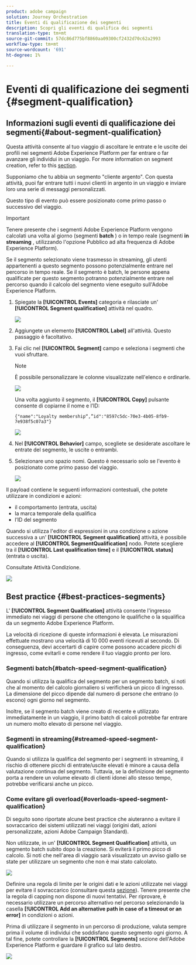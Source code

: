 ```yaml
---
product: adobe campaign
solution: Journey Orchestration
title: Eventi di qualificazione dei segmenti
description: Scopri gli eventi di qualifica dei segmenti
translation-type: tm+mt
source-git-commit: 57dc86d775bf8860aa09300cf2432d70c62a2993
workflow-type: tm+mt
source-wordcount: '691'
ht-degree: 1%

---
```



# Eventi di qualificazione dei segmenti {#segment-qualification}

## Informazioni sugli eventi di qualificazione dei segmenti{#about-segment-qualification}

Questa attività consente al tuo viaggio di ascoltare le entrate e le uscite dei profili nei segmenti Adobe Experience Platform per far entrare o far avanzare gli individui in un viaggio. For more information on segment creation, refer to this [section](../segment/about-segments.md).

Supponiamo che tu abbia un segmento &quot;cliente argento&quot;. Con questa attività, puoi far entrare tutti i nuovi clienti in argento in un viaggio e inviare loro una serie di messaggi personalizzati.

Questo tipo di evento può essere posizionato come primo passo o successivo del viaggio.

>[!IMPORTANT]
>
>Tenere presente che i segmenti Adobe Experience Platform vengono calcolati una volta al giorno (segmenti **batch** ) o in tempo reale (segmenti **in streaming** , utilizzando l&#39;opzione Pubblico ad alta frequenza di Adobe Experience Platform).
>
>Se il segmento selezionato viene trasmesso in streaming, gli utenti appartenenti a questo segmento possono potenzialmente entrare nel percorso in tempo reale. Se il segmento è batch, le persone appena qualificate per questo segmento potranno potenzialmente entrare nel percorso quando il calcolo del segmento viene eseguito sull&#39;Adobe Experience Platform.


1. Spiegate la **[!UICONTROL Events]** categoria e rilasciate un&#39; **[!UICONTROL Segment qualification]** attività nel quadro.

   ![](../assets/segment5.png)

1. Aggiungete un elemento **[!UICONTROL Label]** all&#39;attività. Questo passaggio è facoltativo.

1. Fai clic nel **[!UICONTROL Segment]** campo e seleziona i segmenti che vuoi sfruttare.

   >[!NOTE]
   >
   >È possibile personalizzare le colonne visualizzate nell&#39;elenco e ordinarle.

   ![](../assets/segment6.png)

   Una volta aggiunto il segmento, il **[!UICONTROL Copy]** pulsante consente di copiarne il nome e l’ID:

   `{"name":"Loyalty membership“,”id":"8597c5dc-70e3-4b05-8fb9-7e938f5c07a3"}`

   ![](../assets/segment-copy.png)

1. Nel **[!UICONTROL Behavior]** campo, scegliete se desiderate ascoltare le entrate del segmento, le uscite o entrambi.

1. Selezionare uno spazio nomi. Questo è necessario solo se l&#39;evento è posizionato come primo passo del viaggio.

   ![](../assets/segment7.png)

Il payload contiene le seguenti informazioni contestuali, che potete utilizzare in condizioni e azioni:

* il comportamento (entrata, uscita)
* la marca temporale della qualifica
* l’ID del segmento

Quando si utilizza l&#39;editor di espressioni in una condizione o azione successiva a un&#39; **[!UICONTROL Segment qualification]** attività, è possibile accedere al **[!UICONTROL SegmentQualification]** nodo. Potete scegliere tra il **[!UICONTROL Last qualification time]** e il **[!UICONTROL status]** (entrata o uscita).

Consultate Attività [](../building-journeys/condition-activity.md#about_condition)Condizione.

![](../assets/segment8.png)

## Best practice {#best-practices-segments}

L&#39; **[!UICONTROL Segment Qualification]** attività consente l&#39;ingresso immediato nei viaggi di persone che ottengono le qualifiche o la squalifica da un segmento Adobe Experience Platform.

La velocità di ricezione di queste informazioni è elevata. Le misurazioni effettuate mostrano una velocità di 10 000 eventi ricevuti al secondo. Di conseguenza, devi accertarti di capire come possono accadere picchi di ingresso, come evitarli e come rendere il tuo viaggio pronto per loro.

### Segmenti batch{#batch-speed-segment-qualification}

Quando si utilizza la qualifica del segmento per un segmento batch, si noti che al momento del calcolo giornaliero si verificherà un picco di ingresso. La dimensione del picco dipende dal numero di persone che entrano (o escono) ogni giorno nel segmento.

Inoltre, se il segmento batch viene creato di recente e utilizzato immediatamente in un viaggio, il primo batch di calcoli potrebbe far entrare un numero molto elevato di persone nel viaggio.

### Segmenti in streaming{#streamed-speed-segment-qualification}

Quando si utilizza la qualifica del segmento per i segmenti in streaming, il rischio di ottenere picchi di entrate/uscite elevati è minore a causa della valutazione continua del segmento. Tuttavia, se la definizione del segmento porta a rendere un volume elevato di clienti idonei allo stesso tempo, potrebbe verificarsi anche un picco.

### Come evitare gli overload{#overloads-speed-segment-qualification}

Di seguito sono riportate alcune best practice che aiuteranno a evitare il sovraccarico dei sistemi utilizzati nei viaggi (origini dati, azioni personalizzate,  azioni Adobe Campaign Standard).

Non utilizzate, in un&#39; **[!UICONTROL Segment Qualification]** attività, un segmento batch subito dopo la creazione. Si eviterà il primo picco di calcolo. Si noti che nell&#39;area di viaggio sarà visualizzato un avviso giallo se state per utilizzare un segmento che non è mai stato calcolato.

![](../assets/segment-error.png)

Definire una regola di limite per le origini dati e le azioni utilizzate nei viaggi per evitare il sovraccarico (consultare questa [sezione](../api/capping.md)). Tenere presente che la regola di capping non dispone di nuovi tentativi. Per riprovare, è necessario utilizzare un percorso alternativo nel percorso selezionando la casella **[!UICONTROL Add an alternative path in case of a timeout or an error]** in condizioni o azioni.

Prima di utilizzare il segmento in un percorso di produzione, valuta sempre prima il volume di individui che soddisfano questo segmento ogni giorno. A tal fine, potete controllare la **[!UICONTROL Segments]** sezione dell&#39;Adobe Experience Platform e guardare il grafico sul lato destro.

![](../assets/segment-overload.png)
